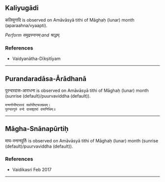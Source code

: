 ## Kaliyugādi
कलियुगादि is observed on Amāvāsyā tithi of Māghaḥ (lunar) month (aparaahna/vyaapti).

_Perform समुद्रस्नानम् and श्राद्धम्._
### References
* Vaidyanātha-Dīkṣitīyam


---
## Purandaradāsa-Ārādhanā
पुरन्दरदास-आराधना is observed on Amāvāsyā tithi of Māghaḥ (lunar) month (sunrise (default)/puurvaviddha (default)).



```
मन्मनोभीष्टवरदं सर्वाभीष्टफलप्रदम्।
पुरन्दरगुरुं वन्दे दासशृएष्ठं दयानिधिम्॥
```

---
## Māgha-Snānapūrtiḥ
माघ-स्नानपूर्तिः is observed on Amāvāsyā tithi of Māghaḥ (lunar) month (sunrise (default)/puurvaviddha (default)).


### References
* Vaidikasri Feb 2017


---
